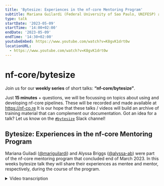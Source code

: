```yaml
---
title: 'Bytesize: Experiences in the nf-core Mentoring Program'
subtitle: Mariana Guilardi (Federal University of Sao Paulo, UNIFESP) and Alyssa Briggs (The University of Texas at Dallas)
type: talk
startDate: '2023-05-09'
startTime: '14:00+02:00'
endDate: '2023-05-09'
endTime: '14:30+02:00'
youtubeEmbed: https://www.youtube.com/watch?v=K8gvK1drt0w
locationURL:
  - https://www.youtube.com/watch?v=K8gvK1drt0w
---
```


# nf-core/bytesize

Join us for our **weekly series** of short talks: **“nf-core/bytesize”**.

Just **15 minutes** + questions, we will be focussing on topics about using and developing nf-core pipelines.
These will be recorded and made available at <https://nf-co.re>
It is our hope that these talks / videos will build an archive of training material that can complement our documentation. Got an idea for a talk? Let us know on the [`#bytesize`](https://nfcore.slack.com/channels/bytesize) Slack channel!

## Bytesize: Experiences in the nf-core Mentoring Program

Mariana Guiladi ([@mariguilardi](https://github.com/mariguilardi)) and Alyssa Briggs ([@alyssa-ab](https://github.com/alyssa-ab)) were part of the nf-core mentoring program that concluded end of March 2023. In this weeks bytesize talk they will share their experiences as mentee and mentor, respectively, during the course of the program.

<details markdown="1"><summary>Video transcription</summary>
**Note: The content has been edited for reader-friendliness**

[0:01](https://www.youtube.com/watch?v=K8gvK1drt0w&t=1)
(host) Hello, everyone, and welcome to this week's bytesize. I'm very happy to have with me Alyssa Briggs and Mariana Guiladi. These were mentor and mentee, respectively, in the mentorship program that just closed. They will give us some of their impressions during the time there. Now it's off to you.

[0:34](https://www.youtube.com/watch?v=K8gvK1drt0w&t=34)
Hello, everyone. Thank you for the introduction, and thank you for joining us here. I'm Alyssa. I will be going ahead and starting our presentation. Just to start with a little bit of background on us. We were both a part of the second round of this mentorship program. We're just going to go over what were our assumptions before we started the program, what goals did we start with, why did we apply, what were we looking to get out of this, what did we see as some benefits or takeaways from the program, and then just advice for anyone interested, whether it's applying as a mentor or a mentee.

[1:23](https://www.youtube.com/watch?v=K8gvK1drt0w&t=83)
I did just want to show this picture before we got started. As you can see, this program is quite global. It's grown a lot since the first round and also is expanding into different regions as well. This is awesome. We're reaching some more underrepresented communities. You can see me up here in the US and then Mariana up there in South America. This is a really cool aspect of the program, I thought. Whenever we come together for the larger group meetings in the program, it's awesome to see what everyone is working on and the progress they're making, all in different parts. Just a really fun aspect of the program.

[2:03](https://www.youtube.com/watch?v=K8gvK1drt0w&t=123)
More into what we're going to talk about, the assumptions that we had before starting the program. One of my assumptions was that the mentor and mentee pairing was going to be based on experience level. I myself am fairly new with nf-core Nextflow. I've only been working with it for about a year. I was really hoping that I could help someone who was essentially completely new so that we could get the most out of the program as possible. What we found is this was definitely true. A lot of thought goes into making these pairings, not just based on experience level, but also on your research interests. Mariana and I both have some interest in viral or pathogen interactions with hosts. We were able to do some good work that we were both interested in because of that. This was a really great aspect about the program. Another assumption, this is one that Mariana specifically had, was that there would be strict guidelines and expectations. What we found is that the program is actually really flexible. It's not strict. It's not rigid. There are some expectations as to try to meet two hours a week, try to accomplish certain things without the program, but your options are huge. You can really cater that to your experience level, how much time you have to put into this, and your interests as well. That was great. Then another assumption was that you can learn Nextflow with no prior experience within the scope of the program. The program itself is going to just be about four months, which might sound a little bit daunting to try to learn everything about Nextflow in that time. But you absolutely can learn what you need to about Nextflow in that time period. You can go from having no experience, if that's where you're starting, to ending up with the skills needed to write and maintain a pipeline, if that's what you're looking to do.

[3:58](https://www.youtube.com/watch?v=K8gvK1drt0w&t=238)
We're going to talk a little bit about our aims before the program. When I first applied, I didn't have any experience with Nextflow. I was starting with bioinformatics. My main goals involved to learn the basics, how to run pipelines. But also, I had interest to learn how to write the code. Not only my own pipelines, but also help in pipelines of other people in the community. Alyssa is going to talk a little bit about her mentor site. So my goals when going into this program, I really wanted to contribute to our nf-core community in some way. I had a great experience with having a mentor of my own through my university, who really passed on the skills for nf-core and Nextflow to me. Having learned those, I really wanted to be able to pass them on myself. That was a big goal. Then I also wanted to gain experience and confidence by teaching the basics of Nextflow. As I've said many times, I was fairly new. I've done mentoring and teaching before, but never with anything related to bioinformatics. I definitely wanted to expand into that and just get more experience and confidence. I also went into this wanting to learn from my mentee and fellow mentors. Definitely, this isn't a one-way street. If you're a mentor, you're still going to learn a lot yourself, and I definitely did. But that was an aim going into the program.

[5:35](https://www.youtube.com/watch?v=K8gvK1drt0w&t=335)
As Alyssa has said before, the program is very flexible. In our case, what we tried to do was weekly meetings. Each meeting, we tried to solve a problem. In the first meetings, we worked on the beginner tutorial of Nextflow. But we also later worked on pipelines that already existed. But we also tried to make sure that we were trying to implement new pipelines and new modules to contribute to the nf-core community. During this whole process, I was able to learn not only how to run these pipelines, but also how to write and test these new models and new pipelines that we tried to implement. Another experience that was really good was to see that not only we can contribute with coach the nf-core community, but also in other ways. For example, there is the Slack of the nf-core community. You can reach the questions inside of this Slack and answer and help people with their questions. Another way that we can help in the community is helping the translation of the training materials into another language than English, to help people around the globe to learn Nextflow. Some of my experiences. Again, like I said before, even if you're a mentor, it's not a one-way street. Make sure to learn from your mentees strengths. I think that was an awesome part of the program. Of course, I brought more of the nf-core Nextflow knowledge to the table. Mariana definitely had her own strengths as well, having been in bioinformatics longer than me. I learned a lot from her, which was a great experience.

[7:27](https://www.youtube.com/watch?v=K8gvK1drt0w&t=447)
Then something that's general, just about working with anyone while you're coding. It's nice to hack through that code whenever you're working on something and you hit a problem. You're able to bounce ideas off each other and essentially solve that problem really quickly. You have these weekly meetings and they're two hours. Some people might think that's a big time commitment, but it's really enjoyable. You're working through what you're passionate about and you're having fun while doing it. Great experience. Then we chose two examples just to show of what can be done during this process. This is in our case, because Alyssa is a co-author of this pipeline for viral integration. One of the things that needs to be done to this pipeline was organize the code into subworkflows. Instead of the main pipeline having the bulge of the lines of code, we just call the subworkflows in the main pipeline. You organize this code into the new files to work the subworkflow. For me, it was an interesting experience to see how to make a pipeline more readable, let's say, to see how pipelines are organized when we used Nextflow. This is one example. We try to show another example a little more complex, because three mentors, Sebastian, Kolja, and Alex, were working in a pipeline involving machine learning. They proposed to their mentee, Luria, to not only learn Nextflow using this pipeline, but also contribute with this pipeline. She was able to learn the basics, but also she made in the end of the program a contribution to the nf-core community.

[9:33](https://www.youtube.com/watch?v=K8gvK1drt0w&t=573)
We also want to give a little advice for future mentees and mentors. For the mentees, one thing that is good is try to learn Git and Bash before the program, at least the basics. Because since most of the codes for Nextflow and nf-core are on GitHub, this will help you with your first steps when you start the program. Also, if you already have some experience with other programming languages and you have a pipeline, try to implement this pipeline into a Nextflow pipeline. You'll see that you're going to have a good experience with it. We had some mentees that did that in our round, and they had good experiences doing that. Also, if you're interested in running pipelines, try to use your own data or data that you are interested in. Because in this way, you will be able to see how to implement Nextflow in your everyday life in your career. My advice can apply both to mentors and mentees. My first advice that I pass on is: don't be afraid to start small. Even if your goal in the end is you want to be working on pipelines, know how much experience you're starting with and where you need to start. If that's going through training documentation to start with or trying to just run an nf-core pipeline, don't be afraid to take these smaller steps along the way. They're worth just as much as being able to write a pipeline down the road. Like Mariana was saying, apply your own research interests. Look for scripts that you're using every day. Try to turn them into modules for nf-core. You're contributing to the community. You're working on what you like, and you're not necessarily starting so big that it becomes daunting. Going along with that, I suggest setting something like stepwise goals. If you're starting from the beginning and you have to go through the training documentation and you're trying to work modules and subworkflows and pipelines and all of that, make sure that you celebrate every success and every little thing that you accomplish. It can feel like a lot to get through, especially if you're trying to write a pipeline. Just make sure you're acknowledging all those little steps along the way. Then just don't be afraid to ask for help whenever you're unsure. There's a whole community that's going to be ready to help you. That's going to happen in the regular Slack channels, whichever one is applying to the issue that you're running into, as well as you're going to have your own Slack channel just for your mentorship program. Even if you're a mentor, you don't have to know everything, feel free to reach out if you have a question. You're going to learn something just as much as your mentee is doing.

[12:28](https://www.youtube.com/watch?v=K8gvK1drt0w&t=748)
Just a few messages for you to take and think about. The first one is, this program is not for people that already have experience or have no experience. It's a program for everyone. Don't be afraid to apply as a mentor or as a mentee because you're going to have a good experience, not only learning Nextflow, but also sharing your knowledge with others. If you're thinking about applying as a mentor and you're insecure about you don't have any experience or few experience, always remember that your experience is valuable for someone that doesn't have experience at all with Nextflow. This person will be happy to be your mentee and have your knowledge. Last, as Alyssa said, always leverage each step on the way in the program because it's a step closer to the goals that both mentors and mentees establish in the beginning of the program. All right. That being said, we're pretty much done with talking about our experiences.

[13:46](https://www.youtube.com/watch?v=K8gvK1drt0w&t=826)
Round three of the mentorship is open. Applications are still open until May 15th. If you're interested in applying as a mentor or mentee, make sure you get it in by then. This round is going to run, I believe, from June through the end of September. Then we also have linked here experiences in round two. That's going to be the blog post that talks about the experiences and projects that the pairs worked on during round two. Thank you all for joining today. If you have any questions about our experiences, we'll be happy to answer them.

[14:20](https://www.youtube.com/watch?v=K8gvK1drt0w&t=860)
(host) Thank you so much, Alyssa and Mariana. Now we are open for any questions from the audience. Maybe I can break the ice here. I have a question. No, Phil, you can come in. It's fine.

(question) I have a question. Basically, there is one point that everyone always thinks about when they're applying for something like this, which is the time commitment. It was mentioned before. I was wondering how much apart from these two hours that you spend each week together did you put in separately from these meetings, each of you in a way?

(answer) Yeah, so we had the two hour meetings. Then, of course, Mariana would work on some things in addition for a little bit longer and then whenever we needed to, we'd have conversations on Slack to get her through those issues. Mariana, how much time in addition did you spend? I think like four hours maybe, sometimes less, because we worked a lot together during these meetings. Most of the time when I was outside the meeting, I was focused on learning more about one thing that we discussed more than the time to solve a problem. But we had other pairs that didn't have these weekly meetings. They just talked through chat on Slack. Then if they have a big problem to solve, then they have the meeting. It's very flexible for both of the mentors and mentees to establish how many time they're going to spend on these interactions.

(host) Thank you.

[16:16](https://www.youtube.com/watch?v=K8gvK1drt0w&t=976)
(question) Brilliant talk. Thank you. It was really, really nice to hear your experiences. We spent a lot of time planning how to build this and how formalized it should be and stuff. We're never really sure if it's going to work out. But hearing you guys talk about it really makes me feel very pleased that it was a useful experience for you both. I had a couple of just curiosity questions. I was wondering how much this overlaps with your day job, Mariana. Is this something you're going to carry on using day to day going forward? And is it something you were already trying to do before the mentorship came along?

(answer) Yes. Right now, I am a biologist. I'm trying to transition into bioinformatics. For my PhD, I'm thinking about implementing a new pipeline that I will use. Translating Python and R scripts into Nextflow. My main goal is to try to use it all my everyday life from now on. One thing that I'm trying to do here with my peers is trying to show everyone that Nextflow is a great tool today to learn. I hope that I can convince others to use it also.

[17:34](https://www.youtube.com/watch?v=K8gvK1drt0w&t=1054)
(question) We have a question in the chat. It goes, did you use any tools besides Slack, GitHub, and video calls to work together?

(answer) In the beginning, we used Gitpod, right? Yeah, we used Gitpod for a little while. Then we actually transitioned over to VS Code. We're using Live Share a lot. That was super helpful in terms of trying to code together. I think those are the main programs we used.

[18:07](https://www.youtube.com/watch?v=K8gvK1drt0w&t=1087)
(host) Maybe I should have mentioned that. Anyone can unmute themselves. I allow that now. If you have a question, just unmute yourself.

(question) Is there anything you would do differently if you were starting together again next week?

(answer) My main thing that I would do differently, since this was the first time I'd mentored nf-core Nextflow, anything like that, is to set, like I said earlier, more stepwise goals. Going in, we weren't exactly sure what to work on, I guess, which was one of the harder parts of the program, is figuring out what to work on. Or if you want to convert some script into an nf-core module, trying to make sure that it fits the standards that nf-core has. Really working through that and trying to come up with those stepwise goals maybe in advance, I think, would have been helpful to give us a little bit more direction. That's what I would have done differently. I totally agree, because in the beginning, probably I should have looked more into the pipelines and models that already existed. To gen an idea how to write on my own pipeline or something like that. But we had some good experience trying to find out which way to go. In the end, we had a good experience because we tried a lot of different ways. That was a good thing. But that's what Alyssa said, I agree. That would be a good way to restart.

(comment) I guess that's the downside of having it very flexible. When you say you work on anything, and then it's difficult to know what to work on.

(speaker) Right, yeah.

[20:11](https://www.youtube.com/watch?v=K8gvK1drt0w&t=1211)
(host) Do we have any more questions from the audience? Do we have any more questions from Phil?

(comment) I could probably think of more, but I've said quite a few already.

(host) In that case, I would very much want to thank you both for being here today and presenting the work also that you've done. I want to thank you also specifically for contributing to nf-core. It's lovely to have you in the community. Of course, I want to thank the audience for listening in and the Chan Zuckerberg Initiative for funding the talks and as it happens, also this mentorship program. Thank you very much. Have a great day.

</details>
